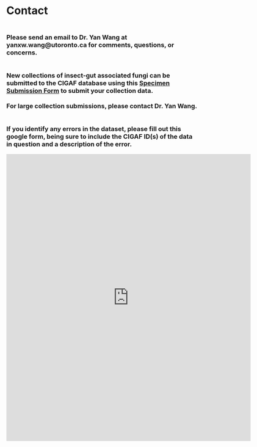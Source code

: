<h1><b>Contact</h1></b>
<h3>
<br>
Please send an email to Dr. Yan Wang at yanxw.wang@utoronto.ca for comments, questions, or concerns.<br>
<br>
<br>
New collections of insect-gut associated fungi can be submitted to the CIGAF database using this <a href="https://forms.gle/bzKpM9VzDDZJsm9B6" target="_blank">Specimen Submission Form</a> to submit your collection data. 
<br>


<br>
For large collection submissions, please contact Dr. Yan Wang. 
<br>
<br>
<br>
If you identify any errors in the dataset, please fill out this google form, being sure to include the CIGAF ID(s) of the data in question and a description of the error.</h3>

<iframe src="https://docs.google.com/forms/d/e/1FAIpQLSf0wMwFQ4-1Oa_89WdfI-vVGzuzr74uxGTUreAtdFxCxOtZoA/viewform?embedded=true" width="640" height="752" frameborder="0" marginheight="0" marginwidth="0">Loading…</iframe>

<br>
